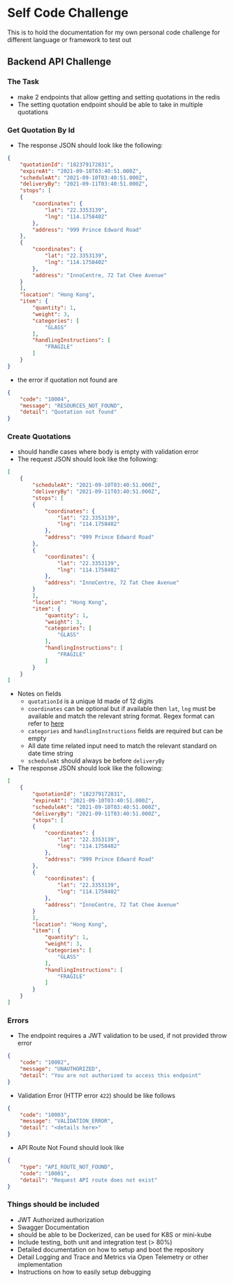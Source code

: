 # Self Code Challenge

This is to hold the documentation for my own personal code challenge for different language or framework to test out

## Backend API Challenge

### The Task
* make 2 endpoints that allow getting and setting quotations in the redis
* The setting quotation endpoint should be able to take in multiple quotations


### Get Quotation By Id

* The response JSON should look like the following:

```json
{
    "quotationId": "182379172831",
    "expireAt": "2021-09-10T03:40:51.000Z",
    "scheduleAt": "2021-09-10T03:40:51.000Z",
    "deliveryBy": "2021-09-11T03:40:51.000Z",
    "stops": [
    {
        "coordinates": {
            "lat": "22.3353139",
            "lng": "114.1758402"
        },
        "address": "999 Prince Edward Road"
    },
    {
        "coordinates": {
            "lat": "22.3353139",
            "lng": "114.1758402"
        },
        "address": "InnoCentre, 72 Tat Chee Avenue"
    }
    ],
    "location": "Hong Kong",
    "item": {
        "quantity": 1,
        "weight": 3,
        "categories": [
            "GLASS"
        ],
        "handlingInstructions": [
            "FRAGILE"
        ]
    }
}
```
* the error if quotation not found are
```json
{
    "code": "10004",
    "message": "RESOURCES_NOT_FOUND",
    "detail": "Quotation not found"
}
```
### Create Quotations

* should handle cases where body is empty with validation error
* The request JSON should look like the following:

```json
[
    {
        "scheduleAt": "2021-09-10T03:40:51.000Z",
        "deliveryBy": "2021-09-11T03:40:51.000Z",
        "stops": [
        {
            "coordinates": {
                "lat": "22.3353139",
                "lng": "114.1758402"
            },
            "address": "999 Prince Edward Road"
        },
        {
            "coordinates": {
                "lat": "22.3353139",
                "lng": "114.1758402"
            },
            "address": "InnoCentre, 72 Tat Chee Avenue"
        }
        ],
        "location": "Hong Kong",
        "item": {
            "quantity": 1,
            "weight": 3,
            "categories": [
                "GLASS"
            ],
            "handlingInstructions": [
                "FRAGILE"
            ]
        }
    }
]
```
* Notes on fields
    * `quotationId` is a unique Id made of 12 digits
    * `coordinates` can be optional but if available then `lat`, `lng` must be available and match the relevant string format.  Regex format can refer to [here](https://stackoverflow.com/questions/3518504/regular-expression-for-matching-latitude-longitude-coordinates)
    * `categories` and `handlingInstructions` fields are required but can be empty
    * All date time related input need to match the relevant standard on date time string
    * `scheduleAt` should always be before `deliveryBy`
* The response JSON should look like the following:

```json
[
    {
        "quotationId": "182379172831",
        "expireAt": "2021-09-10T03:40:51.000Z",
        "scheduleAt": "2021-09-10T03:40:51.000Z",
        "deliveryBy": "2021-09-11T03:40:51.000Z",
        "stops": [
        {
            "coordinates": {
                "lat": "22.3353139",
                "lng": "114.1758402"
            },
            "address": "999 Prince Edward Road"
        },
        {
            "coordinates": {
                "lat": "22.3353139",
                "lng": "114.1758402"
            },
            "address": "InnoCentre, 72 Tat Chee Avenue"
        }
        ],
        "location": "Hong Kong",
        "item": {
            "quantity": 1,
            "weight": 3,
            "categories": [
                "GLASS"
            ],
            "handlingInstructions": [
                "FRAGILE"
            ]
        }
    }
]
```

### Errors
* The endpoint requires a JWT validation to be used, if not provided throw error
```json
{
    "code": "10002",
    "message": "UNAUTHORIZED",
    "detail": "You are not authorized to access this endpoint"
}
```
* Validation Error (HTTP error `422`) should be like follows

```json
{
    "code": "10003",
    "message": "VALIDATION_ERROR",
    "detail": "<details here>"
}
```

* API Route Not Found should look like
```json
{
    "type": "API_ROUTE_NOT_FOUND",
    "code": "10001",
    "detail": "Request API route does not exist"
}
```


### Things should be included
* JWT Authorized authorization
* Swagger Documentation
* should be able to be Dockerized, can be used for K8S or mini-kube
* Include testing, both unit and integration test (> 80%)
* Detailed documentation on how to setup and boot the repository
* Detail Logging and Trace and Metrics via Open Telemetry or other implementation
* Instructions on how to easily setup debugging
